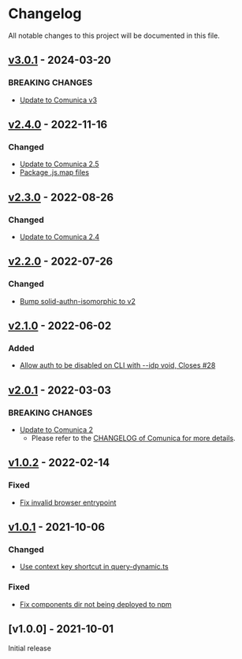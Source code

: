 # Changelog
All notable changes to this project will be documented in this file.

<a name="v3.0.1"></a>
## [v3.0.1](https://github.com/comunica/comunica-feature-solid/compare/v3.0.0...v3.0.1) - 2024-03-20

### BREAKING CHANGES
* [Update to Comunica v3](https://github.com/comunica/comunica-feature-solid/commit/1eef6427fcb32808c66e666bdcbd5cbe94c2a557)

<a name="v2.4.0"></a>
## [v2.4.0](https://github.com/comunica/comunica-feature-solid/compare/v2.3.0...v2.4.0) - 2022-11-16

### Changed
* [Update to Comunica 2.5](https://github.com/comunica/comunica-feature-solid/commit/164171e8ed51ff6c5eb2cb48cf3e0c6138f07ffc)
* [Package .js.map files](https://github.com/comunica/comunica-feature-solid/commit/56e614145024be95e95dbd6a2b1575ac05126702)

<a name="v2.3.0"></a>
## [v2.3.0](https://github.com/comunica/comunica-feature-solid/compare/v2.2.0...v2.3.0) - 2022-08-26

### Changed
* [Update to Comunica 2.4](https://github.com/comunica/comunica-feature-solid/commit/39ac3d4191330fdd32b7590e1098a8ee95031725)

<a name="v2.2.0"></a>
## [v2.2.0](https://github.com/comunica/comunica-feature-solid/compare/v2.1.0...v2.2.0) - 2022-07-26

### Changed
* [Bump solid-authn-isomorphic to v2](https://github.com/comunica/comunica-feature-solid/commit/d65eea0308811ccaad87aaedf2ca9b9eb700d866)

<a name="v2.1.0"></a>
## [v2.1.0](https://github.com/comunica/comunica-feature-solid/compare/v2.0.1...v2.1.0) - 2022-06-02

### Added
* [Allow auth to be disabled on CLI with --idp void, Closes #28](https://github.com/comunica/comunica-feature-solid/commit/877290efb787a35555647d0d32ab169f7c0a1521)

<a name="v2.0.1"></a>
## [v2.0.1](https://github.com/comunica/comunica-feature-solid/compare/v1.0.2...v2.0.1) - 2022-03-03

### BREAKING CHANGES
* [Update to Comunica 2](https://github.com/comunica/comunica-feature-solid/commit/bd53d241b481f92d7e59839a48cad29fdf5ba4dd)
  * Please refer to the [CHANGELOG of Comunica for more details](https://github.com/comunica/comunica/blob/master/CHANGELOG.md#v201---2022-03-02).

<a name="v1.0.2"></a>
## [v1.0.2](https://github.com/comunica/comunica-feature-solid/compare/v1.0.1...v1.0.2) - 2022-02-14

### Fixed
* [Fix invalid browser entrypoint](https://github.com/comunica/comunica-feature-solid/commit/0c08656fa556edcb30f7bfb2174e2678340e562d)

<a name="v1.0.1"></a>
## [v1.0.1](https://github.com/comunica/comunica-feature-solid/compare/v1.0.0...v1.0.1) - 2021-10-06

### Changed
* [Use context key shortcut in query-dynamic.ts](https://github.com/comunica/comunica-feature-solid/commit/0b300e7d2bfc9e37bf031c9d617df4736ff863d4)

### Fixed
* [Fix components dir not being deployed to npm](https://github.com/comunica/comunica-feature-solid/commit/cfc55a25e4ffafe4c30abe37f97791d0cac6272e)

<a name="v1.0.0"></a>
## [v1.0.0] - 2021-10-01

Initial release
